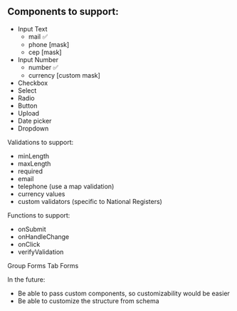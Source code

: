 ## Components to support:
- Input Text 
  - mail ✅
  - phone [mask]
  - cep [mask]
- Input Number
  - number ✅
  - currency [custom mask]
- Checkbox
- Select
- Radio
- Button
- Upload
- Date picker
- Dropdown

Validations to support: 
- minLength
- maxLength
- required 
- email 
- telephone (use a map validation)
- currency values
- custom validators (specific to National Registers)

Functions to support: 
- onSubmit
- onHandleChange
- onClick
- verifyValidation

Group Forms 
Tab Forms


In the future: 
- Be able to pass custom components, so customizability would be easier
- Be able to customize the structure from schema
